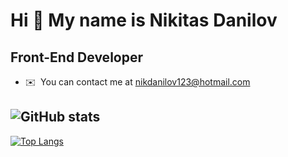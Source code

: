 Hi 👋 My name is Nikitas Danilov
================================

Front-End Developer
-------------------

* ✉️  You can contact me at [nikdanilov123@hotmail.com](mailto:nikdanilov123@hotmail.com)


![GitHub stats](https://github-readme-stats.vercel.app/api?username=KukR1&show_icons=true&theme=radical)
-------------------
[![Top Langs](https://github-readme-stats.vercel.app/api/top-langs/?username=KukR1)](https://github.com/KukR1/github-readme-stats)
